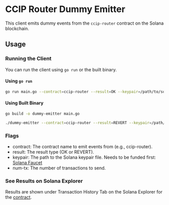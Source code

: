 # CCIP Router Dummy Emitter

This client emits dummy events from the `ccip-router` contract on the Solana blockchain.

## Usage

### Running the Client

You can run the client using `go run` or the built binary.

#### Using `go run`

```sh
go run main.go --contract=ccip-router --result=OK --keypair=/path/to/solana/keypair.json --num-tx=2
```

#### Using Built Binary

```sh
go build -o dummy-emitter main.go
```

```sh
./dummy-emitter --contract=ccip-router --result=REVERT --keypair=/path/to/solana/keypair.json --num-tx=2
```

### Flags
- contract: The contract name to emit events from (e.g., ccip-router).
- result: The result type (OK or REVERT).
- keypair: The path to the Solana keypair file. Needs to be funded first: [Solana Faucet](https://faucet.solana.com/)
- num-tx: The number of transactions to send.


### See Results on Solana Explorer
Results are shown under Transaction History Tab on the Solana Explorer for the [contract](https://explorer.solana.com/address/7sDY5A5S5NZe1zcqEuZybW6ZxAna1NWUZxU4ypdn8UQU?cluster=devnet).